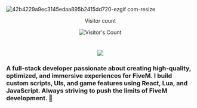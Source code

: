 ![42b4229a9ec3145edaa895b2415dd720-ezgif com-resize](https://github.com/user-attachments/assets/9389da2d-a031-487a-ae4f-32c766ceacf1)

<div align="center"> 
  <p>Visitor count</p>
  <img src="https://profile-counter.glitch.me/mhhoz/count.svg" alt="Visitor's Count" />
</div>

<h1 align="center">
    <img src="https://readme-typing-svg.herokuapp.com/?font=Inter&size=48&center=true&vCenter=true&width=500&height=70&color=4493F8&duration=4000&lines=Hi+There!+👋;+I'm+Chijioke+Okorji!;" />
</h1>

### A full-stack developer passionate about creating high-quality, optimized, and immersive experiences for FiveM. I build custom scripts, UIs, and game features using React, Lua, and JavaScript. Always striving to push the limits of FiveM development. 🚀
